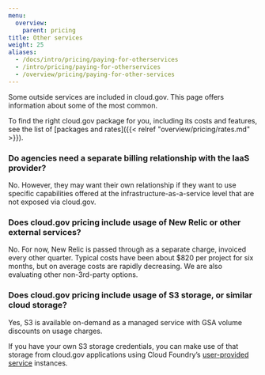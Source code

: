 ```yaml
---
menu:
  overview:
    parent: pricing
title: Other services
weight: 25
aliases:
  - /docs/intro/pricing/paying-for-otherservices
  - /intro/pricing/paying-for-otherservices
  - /overview/pricing/paying-for-other-services
---
```

Some outside services are included in cloud.gov. This page offers information about some of the most common.

To find the right cloud.gov package for you, including its costs and features, see the list of [packages and rates]({{< relref "overview/pricing/rates.md" >}}).

<!--
TODO
- TCO statement (red/not-included stuff)
-->

### Do agencies need a separate billing relationship with the IaaS provider?

No. However, they may want their own relationship if they want to use specific capabilities offered at the infrastructure-as-a-service level that are not exposed via cloud.gov.

### Does cloud.gov pricing include usage of New Relic or other external services?

No. For now, New Relic is passed through as a separate charge, invoiced every other quarter. Typical costs have been about $820 per project for six months, but on average costs are rapidly decreasing. We are also evaluating other non-3rd-party options.

### Does cloud.gov pricing include usage of S3 storage, or similar cloud storage?

Yes, S3 is available on-demand as a managed service with GSA volume discounts on usage charges.

If you have your own S3 storage credentials, you can make use of that storage from cloud.gov applications using Cloud Foundry’s [user-provided service](https://docs.cloudfoundry.org/devguide/services/user-provided.html) instances.
